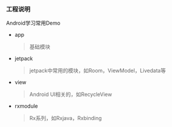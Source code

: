 ### 工程说明

Android学习常用Demo

* app

  >基础模块

* jetpack

  >jetpack中常用的模块，如Room，ViewModel，Livedata等

* view

  > Android UI相关的，如RecycleView

* rxmodule

  > Rx系列，如Rxjava，Rxbinding

